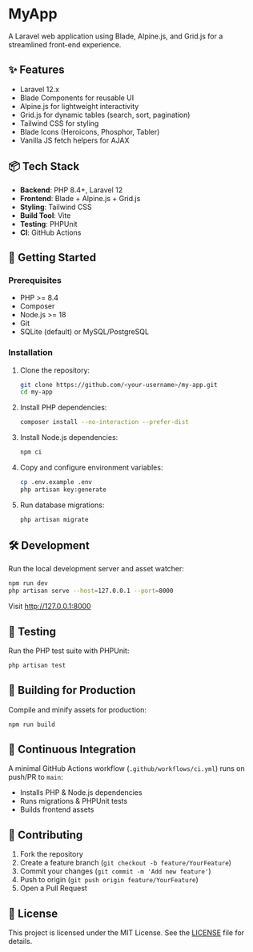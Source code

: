 # MyApp

A Laravel web application using Blade, Alpine.js, and Grid.js for a streamlined front-end experience.

## ✨ Features

- Laravel 12.x
- Blade Components for reusable UI
- Alpine.js for lightweight interactivity
- Grid.js for dynamic tables (search, sort, pagination)
- Tailwind CSS for styling
- Blade Icons (Heroicons, Phosphor, Tabler)
- Vanilla JS fetch helpers for AJAX

## 📦 Tech Stack

- **Backend**: PHP 8.4+, Laravel 12
- **Frontend**: Blade + Alpine.js + Grid.js
- **Styling**: Tailwind CSS
- **Build Tool**: Vite
- **Testing**: PHPUnit
- **CI**: GitHub Actions

## 🚀 Getting Started

### Prerequisites

- PHP >= 8.4
- Composer
- Node.js >= 18
- Git
- SQLite (default) or MySQL/PostgreSQL

### Installation

1. Clone the repository:
   ```bash
   git clone https://github.com/<your-username>/my-app.git
   cd my-app
   ```
2. Install PHP dependencies:
   ```bash
   composer install --no-interaction --prefer-dist
   ```
3. Install Node.js dependencies:
   ```bash
   npm ci
   ```
4. Copy and configure environment variables:
   ```bash
   cp .env.example .env
   php artisan key:generate
   ```
5. Run database migrations:
   ```bash
   php artisan migrate
   ```

## 🛠 Development

Run the local development server and asset watcher:

```bash
npm run dev
php artisan serve --host=127.0.0.1 --port=8000
```

Visit http://127.0.0.1:8000

## 🧪 Testing

Run the PHP test suite with PHPUnit:

```bash
php artisan test
```

## 🎨 Building for Production

Compile and minify assets for production:

```bash
npm run build
```

## 🔄 Continuous Integration

A minimal GitHub Actions workflow (`.github/workflows/ci.yml`) runs on push/PR to `main`:

- Installs PHP & Node.js dependencies
- Runs migrations & PHPUnit tests
- Builds frontend assets

## 🤝 Contributing

1. Fork the repository
2. Create a feature branch (`git checkout -b feature/YourFeature`)
3. Commit your changes (`git commit -m 'Add new feature'`)
4. Push to origin (`git push origin feature/YourFeature`)
5. Open a Pull Request

## 📄 License

This project is licensed under the MIT License. See the [LICENSE](LICENSE) file for details. 